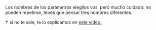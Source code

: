 Los nombres de los parámetros elegilos vos, pero mucho cuidado: no pueden repetirse, tenés que pensar tres nombres diferentes.

Y si no te sale, te lo explicamos en [este video.](https://www.youtube.com/watch?v=jiLKeZISFx0)